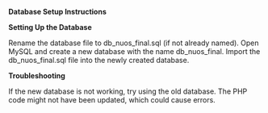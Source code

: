 **Database Setup Instructions**

**Setting Up the Database**

Rename the database file to db_nuos_final.sql (if not already named).
Open MySQL and create a new database with the name db_nuos_final.
Import the db_nuos_final.sql file into the newly created database.

**Troubleshooting**

If the new database is not working, try using the old database.
The PHP code might not have been updated, which could cause errors.
